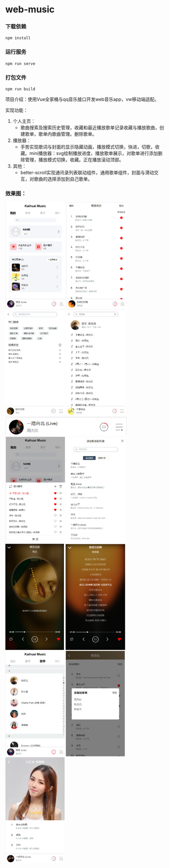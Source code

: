 # web-music

### 下载依赖
```
npm install
```

### 运行服务
```
npm run serve
```

### 打包文件
```
npm run build
```

项目介绍：使用Vue全家桶与qq音乐接口开发web音乐app，vw移动端适配。

实现功能：

1. 个人主页：
   - 歌曲搜索及搜索历史管理，收藏和最近播放歌单记录收藏与播放歌曲，创建歌单，歌单内歌曲管理。删除歌单。
2. 播放器：
   - 手势实现歌词与封面的显示隐藏动画，播放模式切换，快进，切歌，收藏。mini播放器：svg绘制播放进度，播放歌单展示，对歌单进行添加删除管理，播放模式切换，收藏。正在播放滚动顶部。
3. 其他：
   - better-scroll实现通讯录列表联动组件，通用歌单组件，封面与滑动交互，对歌曲的选择添加到自己歌单。

### 效果图：



<img src="image\home.png" style="zoom: 33%;" />

<img src="image\plalist_management.png" alt="plalist_management" style="zoom: 33%;" />

<img src="image\search_page.png" alt="search_page" style="zoom: 33%;" />

<img src="image\search_result.png" alt="search_result" style="zoom: 33%;" />



<img src="image\mini_player.png" style="zoom: 67%;" />



<img src="image\popup_playlist.png" alt="popup_playlist" style="zoom: 33%;" />

<img src="image\add_music_to_playlist.png" style="zoom: 33%;" />



<img src="image\play_image.png" style="zoom: 33%;" />

<img src="image\play_lyric.png" alt="play_lyric" style="zoom: 33%;" />

<img src="image\singer.png" style="zoom: 33%;" />

<img src="image\addplaylist.png" style="zoom: 33%;" />

<img src="image\singer_playlist.png" alt="singer_playlist" style="zoom: 33%;" />